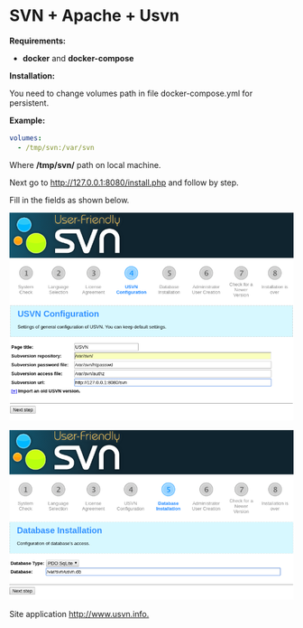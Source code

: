 # SVN + Apache + Usvn

**Requirements:**

- **docker** and **docker-compose**  

**Installation:**  

You need to change volumes path in file docker-compose.yml for persistent.  

**Example:**

```yaml
volumes:  
  - /tmp/svn:/var/svn  
```

Where **/tmp/svn/** path on local machine.  

Next go to <http://127.0.0.1:8080/install.php> and follow by step.

Fill in the fields as shown below.

![step 1](img/1.png)

![step 2](img/2.png)

Site application <http://www.usvn.info.>
